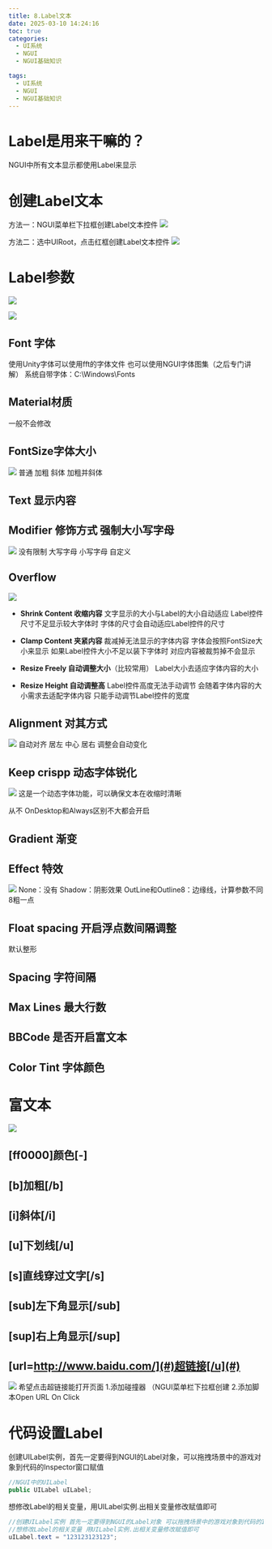 ```yaml
---
title: 8.Label文本
date: 2025-03-10 14:24:16
toc: true
categories:
  - UI系统
  - NGUI
  - NGUI基础知识

tags:
  - UI系统
  - NGUI
  - NGUI基础知识
---
```


# Label是用来干嘛的？
NGUI中所有文本显示都使用Label来显示

# 创建Label文本

方法一：NGUI菜单栏下拉框创建Label文本控件
![](8.Label文本/file-20250310142551975.png)

方法二：选中UIRoot，点击红框创建Label文本控件
![](8.Label文本/file-20250310142557330.png)


# Label参数
![](8.Label文本/Label参数.png)


![](8.Label文本/file-20250310143159984.png)

## Font 字体
使用Unity字体可以使用fft的字体文件
也可以使用NGUI字体图集（之后专门讲解）
系统自带字体：C:\Windows\Fonts

## Material材质
一般不会修改

## FontSize字体大小
![](8.Label文本/file-20250310143543020.png)
普通
加粗
斜体
加粗并斜体

## Text 显示内容

## Modifier 修饰方式 强制大小写字母
![](8.Label文本/file-20250310143553682.png)
没有限制
大写字母
小写字母
自定义

## Overflow
![](8.Label文本/file-20250310143619782.png)

- **Shrink Content 收缩内容**
  文字显示的大小与Label的大小自动适应
  Label控件尺寸不足显示较大字体时
  字体的尺寸会自动适应Label控件的尺寸
  
- **Clamp Content 夹紧内容**
  裁减掉无法显示的字体内容
  字体会按照FontSize大小来显示
  如果Label控件大小不足以装下字体时
  对应内容被裁剪掉不会显示
  
- **Resize Freely 自动调整大小**（比较常用）
  Label大小去适应字体内容的大小
  
- **Resize Height 自动调整高**
  Label控件高度无法手动调节
  会随着字体内容的大小需求去适配字体内容
  只能手动调节Label控件的宽度

## Alignment 对其方式
![](8.Label文本/file-20250310144529004.png)
自动对齐
居左
中心
居右
调整会自动变化

## Keep crispp 动态字体锐化
![](8.Label文本/file-20250310144523573.png)
这是一个动态字体功能，可以确保文本在收缩时清晰

从不
OnDesktop和Always区别不大都会开启

## Gradient 渐变

## Effect 特效
![](8.Label文本/file-20250310144515283.png)
None：没有
Shadow：阴影效果
OutLine和Outline8：边缘线，计算参数不同 8粗一点

## Float spacing 开启浮点数间隔调整
默认整形

## Spacing 字符间隔

## Max Lines 最大行数

## BBCode 是否开启富文本

## Color Tint 字体颜色

# 富文本
![](8.Label文本/富文本.png)


## [ff0000]颜色[-]

## [b]加粗[/b]

## [i]斜体[/i]

## [u]下划线[/u]

## [s]直线穿过文字[/s]

## [sub]左下角显示[/sub]

## [sup]右上角显示[/sup]

## [url=http://www.baidu.com/](#)超链接[/u](#)
![](8.Label文本/file-20250310145229211.png)
希望点击超链接能打开页面
1.添加碰撞器 （NGUI菜单栏下拉框创建
2.添加脚本Open URL On Click


# 代码设置Label
创建UILabel实例，首先一定要得到NGUI的Label对象，可以拖拽场景中的游戏对象到代码的Inspector窗口赋值
```cs
//NGUI中的UILabel
public UILabel uILabel;
```

想修改Label的相关变量，用UILabel实例.出相关变量修改赋值即可
```cs
//创建UILabel实例 首先一定要得到NGUI的Label对象 可以拖拽场景中的游戏对象到代码的Inspector窗口赋值
//想修改Label的相关变量 用UILabel实例.出相关变量修改赋值即可
uILabel.text = "123123123123";
```

